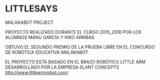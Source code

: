 # LITTLESAYS
MALAKABOT PROJECT

PROYECTO REALIZADO DURANTE EL CURSO 2015_2016 POR LOS ALUMNOS 
MANU GARCÍA Y KIKO ARRIBAS

OBTUVO EL SEGUNDO PREMIO DE LA PRUEBA LIBRE EN EL CONCURSO DE ROBÓTICA EDUCATIVA MALAKABOT

EL PROYECTO ESTÁ BASADO EN EL BRAZO ROBÓTICO LITTLE ARM DESARROLLADO POR LA EMPRESA SLANT CONCEPTS
http://www.littlearmrobot.com/


